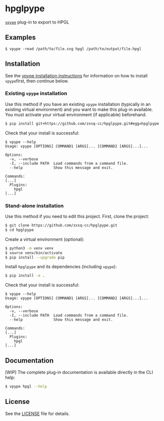 # hpglpype

[`vpype`](https://github.com/abey79/vpype) plug-in to export to HPGL


## Examples

```$ vpype -read /path/to/file.svg hpgl /path/to/output/file.hpgl```


## Installation

See the [vpype installation instructions](https://github.com/abey79/vpype/blob/master/INSTALL.md) for information on how
to install `vpype`first, then continue below.


### Existing `vpype` installation

Use this method if you have an existing `vpype` installation (typically in an existing virtual environment) and you
want to make this plug-in available. You must activate your virtual environment (if applicable) beforehand.

```bash
$ pip install git+https://github.com/zxsq-cc/hpglpype.git#egg=hpglpype
```

Check that your install is successful:

```
$ vpype --help
Usage: vpype [OPTIONS] COMMAND1 [ARGS]... [COMMAND2 [ARGS]...]...

Options:
  -v, --verbose
  -I, --include PATH  Load commands from a command file.
  --help              Show this message and exit.

Commands:
[...]
  Plugins:
    hpgl
[...]
```

### Stand-alone installation

Use this method if you need to edit this project. First, clone the project:

```bash
$ git clone https://github.com/zxsq-cc/hpglpype.git
$ cd hpglpype
```

Create a virtual environment (optional):

```bash
$ python3 -m venv venv
$ source venv/bin/activate
$ pip install --upgrade pip
```

Install `hpglpype` and its dependencies (including `vpype`):

```bash
$ pip install -e .
```

Check that your install is successful:

```
$ vpype --help
Usage: vpype [OPTIONS] COMMAND1 [ARGS]... [COMMAND2 [ARGS]...]...

Options:
  -v, --verbose
  -I, --include PATH  Load commands from a command file.
  --help              Show this message and exit.

Commands:
[...]
  Plugins:
    hpgl
[...]
```


## Documentation

[WIP] The complete plug-in documentation is available directly in the CLI help:

```bash
$ vpype hpgl --help
```


## License

See the [LICENSE](LICENSE) file for details.
